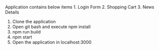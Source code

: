 Application contains below items
	1. Login Form
	2. Shopping Cart
	3. News Details
	
1. Clone the application
2. Open git bash and execute npm install
3. npm run build
4. npm start
5. Open the application in localhost:3000
